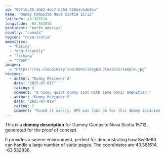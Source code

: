 ```yaml
---
id: "97f1ba25-3b02-4dc7-b354-720d3cbdb3ba"
name: "Dummy Campsite Nova Scotia 15712"
latitude: 43.381614
longitude: -63.532836
continent: "north-america"
country: "canada"
region: "nova-scotia"
amenities:
  - "hiking"
  - "dog-friendly"
  - "fishing"
  - "trash"
images:
  - "https://res.cloudinary.com/demo/image/upload/v1/sample.jpg"
reviews:
  - author: "Dummy Reviewer A"
    date: "2025-07-017"
    rating: 4
    comment: "A nice, quiet dummy spot with some basic amenities."
  - author: "Dummy Reviewer B"
    date: "2025-07-019"
    rating: 2
    comment: "Found it easily. GPS was spot on for this dummy location."
---
```


This is a **dummy description** for Dummy Campsite Nova Scotia 15712, generated for the proof of concept.

It provides a serene environment, perfect for demonstrating how SvelteKit can handle a large number of static pages. The coordinates are 43.381614, -63.532836.
